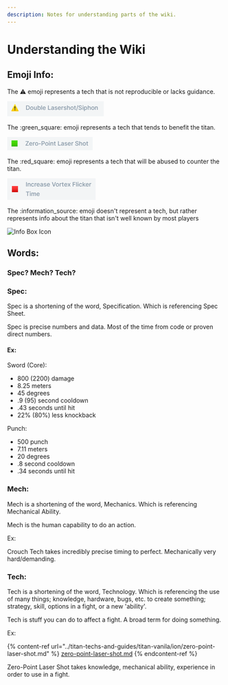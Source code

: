 ```yaml
---
description: Notes for understanding parts of the wiki.
---
```


# Understanding the Wiki

## Emoji Info:

The :warning: emoji represents a tech that is not reproducible or lacks guidance.

![Warning Icon](../.gitbook/assets/warningiconW.png)

The :green\_square: emoji represents a tech that tends to benefit the titan.

![Green Box Icon](../.gitbook/assets/greenboxiconW.png)

The :red\_square: emoji represents a tech that will be abused to counter the titan.

![Red Box Icon](../.gitbook/assets/redboxiconW.png)

The :information\_source: emoji doesn't represent a tech, but rather represents info about the titan that isn't well known by most players

![Info Box Icon](../.gitbook/assets/Screenshot\_1.png)

## Words:

### Spec? Mech? Tech?

### Spec:

Spec is a shortening of the word, Specification. Which is referencing Spec Sheet.&#x20;

Spec is precise numbers and data. Most of the time from code or proven direct numbers.

#### Ex:

Sword (Core):

* 800 (2200) damage
* 8.25 meters
* 45 degrees
* .9 (95) second cooldown
* .43 seconds until hit
* 22% (80%) less knockback

Punch:

* 500 punch
* 7.11 meters
* 20 degrees
* .8 second cooldown
* .34 seconds until hit

### Mech:

Mech is a shortening of the word, Mechanics. Which is referencing Mechanical Ability.

Mech is the human capability to do an action.

Ex:&#x20;

Crouch Tech takes incredibly precise timing to perfect. Mechanically very hard/demanding.&#x20;

### Tech:

Tech is a shortening of the word, Technology. Which is referencing the use of many things; knowledge, hardware, bugs, etc. to create something; strategy, skill, options in a fight, or a new 'ability'.&#x20;

Tech is stuff you can do to affect a fight. A broad term for doing something.

Ex:&#x20;

{% content-ref url="../titan-techs-and-guides/titan-vanila/ion/zero-point-laser-shot.md" %}
[zero-point-laser-shot.md](../titan-techs-and-guides/titan-vanila/ion/zero-point-laser-shot.md)
{% endcontent-ref %}

Zero-Point Laser Shot takes knowledge, mechanical ability, experience in order to use in a fight.
